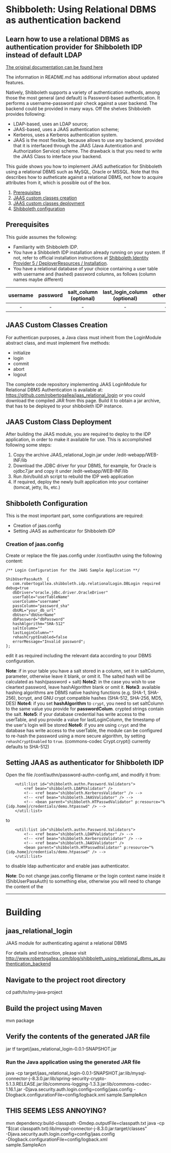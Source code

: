 # Shibboleth: Using Relational DBMS as authentication backend
## Learn how to use a relational DBMS as authentication provider for Shibboleth IDP instead of default LDAP

[The original documentation can be found here](https://robertogallea.com/posts/development/shibboleth-using-relational-dbms-as-authentication-backend)

The information in README.md has additional information about updated features.

Natively, Shibboleth supports a variety of authentication methods, among those the most general (and default) is Password-based authentication. It performs a username-password pair check against a user backend. The backend could be provided in many ways. Off the shelves Shibboleth provides following:

* LDAP-based, uses an LDAP source;
* JAAS-based, uses a JAAS authentication scheme;
* Kerberos, uses a Kerberos authentication system.
* JAAS is the most flexible, because allows to use any backend, provided that it is interfaced through the JAAS (Java Autentication and Authorization Service) scheme. The drawback is that you need to write the JAAS Class to interface your backend.

This guide shows you how to implement JAAS authetication for Shibboleth using a relational DBMS such as MySQL, Oracle or MSSQL. Note that this describes how to autheticate against a relational DBMS, not how to acquire attributes from it, which is possible out of the box.

1) [Prerequisites](#prerequisites)
2) [JAAS custom classes creation](#jaas-custom-classes-creation)
3) [JAAS custom classes deployment](#jaas-custom-class-deployment)
4) [Shibboleth configuration](#shibboleth-configuration)

## Prerequisites
This guide assumes the following:

* Familiarity with Shibboleth IDP.
* You have a Shibboleth IDP installation already running on your system. If not, refer to official installation instructions at [Shibboleth Identity Provider 5 / DeployerResources / Installation](https://shibboleth.atlassian.net/wiki/spaces/IDP5/pages/3199500577/Installation).
* You have a relational database of your choice containing a user table with username and (hashed) password columns, as follows (column names maybe different)

| username | password | salt_column (optional) | last_login_column (optional) | other_data |
| :------: | :------: | :--------------------: | :--------------------------: | :--------: |
| -        | -        | -                      | -                            | -          |

## JAAS Custom Classes Creation
For authentican purposes, a Java class must inherit from the LoginModule abstract class, and must implement five methods:

* initialize
* login
* commit
* abort
* logout

The complete code repository implementing JAAS LoginModule for Relational DBMS Authentication is available at: https://github.com/robertogallea/jaas_relational_login or you could download the compiled JAR from this page.
Build it to obtain a jar archive, that has to be deployed to your shibboleth IDP instance.

## JAAS Custom Class Deployment
After building the JAAS module, you are required to deploy to the IDP application, in order to make it available for use. This is accomplished following some steps:

1) Copy the archive JAAS_relational_login.jar under /edit-webapp/WEB-INF/lib
2) Download the JDBC driver for your DBMS, for example, for Oracle is ojdbc7.jar and copy it under /edit-webapp/WEB-INF/lib
3) Run /bin/build.sh script to rebuild the IDP web application
4) If required, deploy the newly built application into your container (tomcat, jetty, IIs, etc.)

## Shibboleth Configuration
This is the most important part, some configurations are required:

* Creation of jaas.config
* Setting JAAS as authenticator for Shibboleth IDP

### Creation of jaas.config
Create or replace the file jaas.config under /conf/authn using the following content:

```
/** Login Configuration for the JAAS Sample Application **/

ShibUserPassAuth  {
   com.robertogallea.shibboleth.idp.relationalLogin.DBLogin required debug=true
   dbDriver="oracle.jdbc.driver.OracleDriver"
   userTable="userTableName"
   userColumn="username"
   passColumn="password_sha"
   dbURL="your_db_url"
   dbUser="dbUserName"
   dbPassword="dbPassword"
   hashAlgorithm="SHA-512"
   saltColumn=""
   lastLoginColumn=""
   rehashCryptEnabled=false
   errorMessage="Invalid password";
};
```
edit it as required including the relevant data according to your DBMS configuration.

**Note**: if in your table you have a salt stored in a column, set it in saltColumn, parameter, otherwise leave it blank, or omit it. The salted hash will be calculated as hash(password + salt)
**Note2**: in the case you wish to use cleartext password, leave hashAlgorithm blank or omit it.
**Note3**: available hashing algorithms are DBMS native hashing functions (e.g. SHA-1, SHA-256), bcrypt, and GNU crypt compatible hashes (SHA-512, SHA-256, MD5, DES)
**Note4**: if you set **hashAlgorithm** to `crypt`, you need to set saltColumn to the same value you provide for **passwordColum**.  crypted strings contain the salt.
**Note5**: if your database credential has write access to the userTable, and you provide a value for lastLoginColumn, the timestamp of the user's login will be stored
**Note6**: if you are using `crypt` and the database has write access to the userTable, the module can be configured to re-hash the password using a more secure algorithm, by setting `rehashCryptEnabled` to `true`. (commons-codec Crypt.crypt() currently defaults to SHA-512)

## Setting JAAS as authenticator for Shibboleth IDP
Open the file /conf/authn/password-authn-config.xml, and modify it from:
```
    <util:list id="shibboleth.authn.Password.Validators">
        <ref bean="shibboleth.LDAPValidator" />
        <!-- <ref bean="shibboleth.KerberosValidator" /> -->
        <!-- <ref bean="shibboleth.JAASValidator" /> -->
        <!-- <bean parent="shibboleth.HTPasswdValidator" p:resource="%{idp.home}/credentials/demo.htpasswd" /> -->
    </util:list>
```
to
```
    <util:list id="shibboleth.authn.Password.Validators">
        <!-- <ref bean="shibboleth.LDAPValidator" /> -->
        <!-- <ref bean="shibboleth.KerberosValidator" /> -->
        <!-- <ref bean="shibboleth.JAASValidator" />
        <bean parent="shibboleth.HTPasswdValidator" p:resource="%{idp.home}/credentials/demo.htpasswd" /> -->
    </util:list>
```
to disable ldap authenticator and enable jaas authenticator.


**Note**: Do not change jaas.config filename or the login context name inside it (ShibUserPassAuth) to something else, otherwise you will need to change the content of the 

---

# Building
## jaas_relational_login
JAAS module for authenticating against a relational DBMS

For details and instruction, please visit http://www.robertogallea.com/blog/shibboleth_using_relational_dbms_as_authentication_backend

## Navigate to the project root directory
cd path/to/my-java-project

## Build the project using Maven
mvn package

## Verify the contents of the generated JAR file
jar tf target/jaas_relational_login-0.0.1-SNAPSHOT.jar

### Run the Java application using the generated JAR file
java -cp target/jaas_relational_login-0.0.1-SNAPSHOT.jar:lib/mysql-connector-j-8.3.0.jar:lib/spring-security-crypto-5.1.3.RELEASE.jar:lib/commons-logging-1.3.3.jar:lib/commons-codec-1.16.1.jar -Djava.security.auth.login.config=config/jaas.config -Dlogback.configurationFile=config/logback.xml sample.SampleAcn

## THIS SEEMS LESS ANNOYING?
mvn dependency:build-classpath -Dmdep.outputFile=classpath.txt
java -cp "$(cat classpath.txt):lib/mysql-connector-j-8.3.0.jar:target/classes" \
  -Djava.security.auth.login.config=config/jaas.config \
  -Dlogback.configurationFile=config/logback.xml \
  sample.SampleAcn

